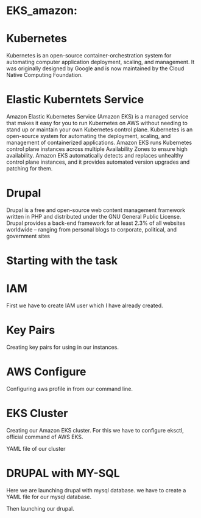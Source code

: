 # EKS_amazon: 
# Kubernetes
 Kubernetes is an open-source container-orchestration
 system for automating computer application deployment, 
 scaling, and management. It was originally designed
 by Google and is now maintained by the Cloud Native
 Computing Foundation.

# Elastic Kuberntets Service
   Amazon Elastic Kubernetes Service (Amazon EKS) is
   a managed service that makes it easy for you to 
   run Kubernetes on AWS without needing to stand 
   up or maintain your own Kubernetes control plane.
   Kubernetes is an open-source system for automating
   the deployment, scaling, and management of containerized 
   applications.
   Amazon EKS runs Kubernetes control plane instances across
   multiple Availability Zones to ensure high availability.
   Amazon EKS automatically detects and replaces unhealthy 
   control plane instances, and it provides automated version 
   upgrades and patching for them.
   
   # Drupal
    
   Drupal is a free and open-source web content management
   framework written in PHP and distributed under the GNU
   General Public License. Drupal provides a back-end
   framework for at least 2.3% of all websites worldwide 
   – ranging from personal blogs to corporate, political,
   and government sites
   
   # Starting with the task
   
   # IAM 
   
   First we have to create IAM user which I have already created.
   
   #  Key Pairs
   
   Creating key pairs for using in our instances.
   
   # AWS Configure
   
   Configuring aws profile in from our command line.
   
   
   # EKS Cluster
   
   Creating our Amazon EKS cluster.
   For this we have to configure eksctl, official command of AWS EKS.
   
   YAML file of our cluster
   
   # DRUPAL with MY-SQL
   
   Here we are launching drupal with mysql database.
   we have to create a YAML file for our mysql database.
   
   Then launching our drupal.
   
   
